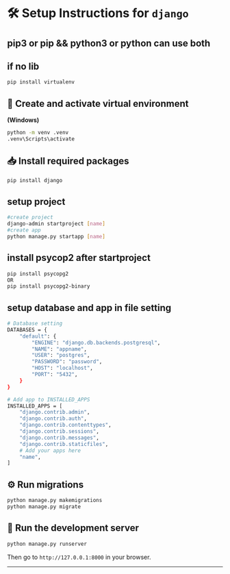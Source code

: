 # 🛠️ Setup Instructions for `django`

## pip3 or pip && python3 or python can use both

## if no lib
```bash
pip install virtualenv
```

## 🧪 Create and activate virtual environment

**(Windows)**

```bash
python -m venv .venv
.venv\Scripts\activate
```

## 📥 Install required packages

```bash
pip install django
```

## setup project

```bash
#create project
django-admin startproject [name]
#create app
python manage.py startapp [name]
```

## install psycop2 after startproject

```bash
pip install psycopg2
OR
pip install psycopg2-binary
```

## setup database and app in file setting

```bash
# Database setting
DATABASES = {
    "default": {
        "ENGINE": "django.db.backends.postgresql",
        "NAME": "appname",
        "USER": "postgres",
        "PASSWORD": "password",
        "HOST": "localhost",
        "PORT": "5432",
    }
}

# Add app to INSTALLED_APPS
INSTALLED_APPS = [
    "django.contrib.admin",
    "django.contrib.auth",
    "django.contrib.contenttypes",
    "django.contrib.sessions",
    "django.contrib.messages",
    "django.contrib.staticfiles",
    # Add your apps here
    "name",
]
```

## ⚙️ Run migrations

```bash
python manage.py makemigrations
python manage.py migrate
```

## 🚀 Run the development server

```bash
python manage.py runserver
```

Then go to `http://127.0.0.1:8000` in your browser.

---
